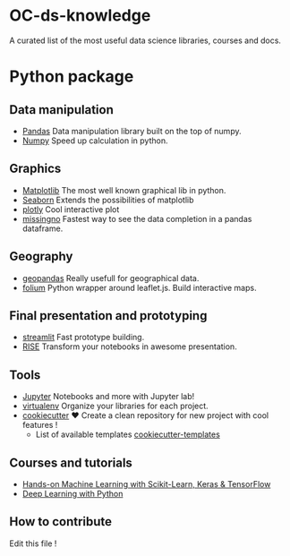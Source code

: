 OC-ds-knowledge
==================
A curated list of the most useful data science libraries, courses and docs.


Python package
================

Data manipulation
-------------------
  * [Pandas](https://pandas.pydata.org/) Data manipulation library built on the top of numpy.
  * [Numpy](https://numpy.org/) Speed up calculation in python. 
  
Graphics
------------
  * [Matplotlib](https://matplotlib.org/3.1.0/index.html) The most well known graphical lib in python.
  * [Seaborn](https://seaborn.pydata.org/) Extends the possibilities of matplotlib
  * [plotly](https://plotly.com/python/) Cool interactive plot
  * [missingno](https://github.com/ResidentMario/missingno) Fastest way to see the data completion in a pandas dataframe.
  
Geography
-----------
  * [geopandas](https://geopandas.org/) Really usefull for geographical data.
  * [folium](https://python-visualization.github.io/folium/) Python wrapper around leaflet.js. Build interactive maps. 
  
Final presentation and prototyping
------------------------------------
  * [streamlit](https://www.streamlit.io/) Fast prototype building.
  * [RISE](https://rise.readthedocs.io/en/stable/) Transform your notebooks in awesome presentation.
  
Tools
------
  * [Jupyter](https://jupyter.org/) Notebooks and more with Jupyter lab!
  * [virtualenv](https://python-guide-pt-br.readthedocs.io/fr/latest/dev/virtualenvs.html) Organize your libraries for each project.
  * [cookiecutter](https://github.com/cookiecutter/cookiecutter) :heart: Create a clean repository for new project with cool features !
     *  List of available templates [cookiecutter-templates](http://cookiecutter-templates.sebastianruml.name/)

Courses and tutorials
----------------------
  * [Hands-on Machine Learning with Scikit-Learn, Keras & TensorFlow](https://www.amazon.fr/Hands-Machine-Learning-Scikit-Learn-TensorFlow-ebook/dp/B07XGF2G87/ref=sr_1_1?__mk_fr_FR=%C3%85M%C3%85%C5%BD%C3%95%C3%91&dchild=1&keywords=Hands-on+Machine+Learning+with+Scikit-Learn%2C+Keras+%26+TensorFlow&qid=1585234967&sr=8-1)
  * [Deep Learning with Python](https://www.amazon.fr/Deep-Learning-Python-Francois-Chollet/dp/1617294438)

How to contribute
--------------------

Edit this file !

